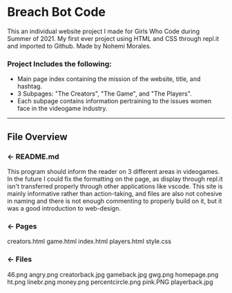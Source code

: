 # Breach Bot Code

This an individual website project I made for Girls Who Code during Summer of 2021. My first ever project using HTML and CSS through repl.it and imported to Github. Made by Nohemi Morales.

### Project Includes the following:
- Main page index containing the mission of the website, title, and hashtag.
- 3 Subpages: "The Creators", "The Game", and "The Players".
- Each subpage contains information pertraining to the issues women face in the videogame industry.

---

## File Overview

### ← README.md

This program should inform the reader on 3 different areas in videogames.
In the future I could fix the formatting on the page, as display through repl.it isn't transferred properly through other applications like vscode. This site is mainly informative rather than action-taking, and files are also not cohesive in naming and there is not enough commenting to properly build on it, but it was a good introduction to web-design.

### ← Pages
creators.html
game.html
index.html
players.html
style.css

### ← Files
46.png
angry.png
creatorback.jpg
gameback.jpg
gwg.png
homepage.png
ht.png
linebr.png
money.png
percentcircle.png
pink.PNG
playerback.jpg

